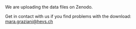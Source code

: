 We are uploading the data files on Zenodo. 

Get in contact with us if you find problems with the download: 
mara.graziani@hevs.ch